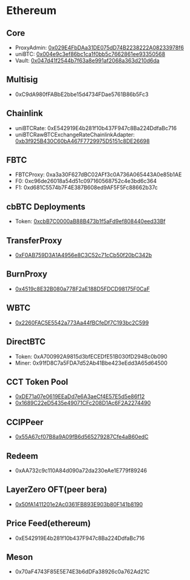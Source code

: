 # Ethereum

## Core

- ProxyAdmin: [0x029E4FbDAa31DE075dD74B2238222A08233978f6](https://etherscan.io/address/0x029E4FbDAa31DE075dD74B2238222A08233978f6)
- uniBTC: [0x004e9c3ef86bc1ca1f0bb5c7662861ee93350568](https://etherscan.io/address/0x004e9c3ef86bc1ca1f0bb5c7662861ee93350568)
- Vault: [0x047d41f2544b7f63a8e991af2068a363d210d6da](https://etherscan.io/address/0x047d41f2544b7f63a8e991af2068a363d210d6da)

## Multisig

- 0xC9dA980fFABbE2bbe15d4734FDae5761B86b5Fc3

## Chainlink

- uniBTCRate: 0xE542919E4b281f10b437F947c8Ba224DdfaBc716
- uniBTCRawBTCExchangeRateChainlinkAdapter: [0xb3f925B430C60bA467F7729975D5151c8DE26698](https://etherscan.io/address/0xb3f925B430C60bA467F7729975D5151c8DE26698)

## FBTC

- FBTCProxy: 0xa3a30F627dBC02AFf3c0A736A065443A0e85b1AE
- F0: 0xc96de26018a54d51c097160568752c4e3bd6c364
- F1: 0xd681C5574b7F4E387B608ed9AF5F5Fc88662b37c

## cbBTC Deployments

- Token: [0xcbB7C0000aB88B473b1f5aFd9ef808440eed33Bf](https://etherscan.io/token/0xcbb7c0000ab88b473b1f5afd9ef808440eed33bf)

## TransferProxy

- [0xF0AB759D3A1A4956e8C3C52c71cCb50f20bC342b](https://etherscan.io/address/0xF0AB759D3A1A4956e8C3C52c71cCb50f20bC342b)

## BurnProxy

- [0x4519c8E32B080a778F2aE188D5FDCD98175F0CaF](https://etherscan.io/address/0x4519c8E32B080a778F2aE188D5FDCD98175F0CaF)

## WBTC

- [0x2260FAC5E5542a773Aa44fBCfeDf7C193bc2C599](https://etherscan.io/address/0x2260FAC5E5542a773Aa44fBCfeDf7C193bc2C599)

## DirectBTC

- Token: 0xA700992A9815d3bfECEDfE51B030fD294Bc0b090
- Miner: 0x91fD8C7a5FDA7d52Ab41Bbe423eEdd3A65d64500

## CCT Token Pool

- [0xDE71a07e0619EEaDd7e6A3aeCf4E57E5d5e86f12](https://etherscan.io/address/0xDE71a07e0619EEaDd7e6A3aeCf4E57E5d5e86f12)
- [0x1689C22eD5435e49071CFc208D1Ac6F2A2274490](https://etherscan.io/address/0x1689C22eD5435e49071CFc208D1Ac6F2A2274490)

## CCIPPeer

- [0x55A67cf07B8a9A09fB6d565279287Cfe4aB60edC](https://etherscan.io/address/0x55A67cf07B8a9A09fB6d565279287Cfe4aB60edC)

## Redeem

- 0xAA732c9c110A84d090a72da230eAe1E779f89246

## LayerZero OFT(peer bera)

- [0x50fA1411201e2Ac0361FB893E903b80F141b8190](https://etherscan.io/address/0x50fA1411201e2Ac0361FB893E903b80F141b8190)

## Price Feed(ethereum)

- 0xE542919E4b281f10b437F947c8Ba224DdfaBc716

## Meson

- 0x70aF4743F85E5E74E3b6dDFa38926c0a762Ad21C
